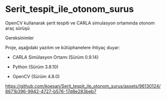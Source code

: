 # Serit_tespit_ile_otonom_surus
 OpenCV kullanarak şerit tespiti ve CARLA simulasyon ortamında otonom araç sürüşü

 
Gereksinimler


Proje, aşağıdaki yazılım ve kütüphanelere ihtiyaç duyar:

* CARLA Simülasyon Ortamı (Sürüm 0.9.14)

* Python (Sürüm 3.8.10)

* OpenCV (Sürüm 4.8.0)



https://github.com/koesan/Serit_tespit_ile_otonom_surus/assets/96130124/8671b396-9942-4727-b576-17d8e283beb7

